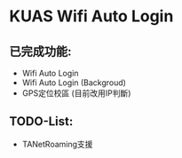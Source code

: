 KUAS Wifi Auto Login
===========

## 已完成功能:
- Wifi Auto Login
- Wifi Auto Login (Backgroud)
- GPS定位校區 (目前改用IP判斷)

## TODO-List:
- TANetRoaming支援